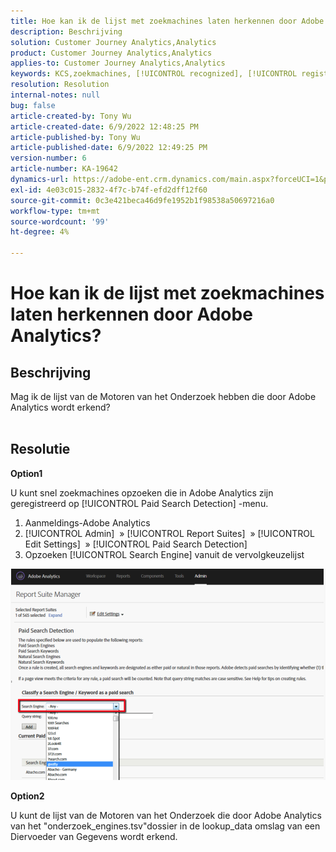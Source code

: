 ```yaml
---
title: Hoe kan ik de lijst met zoekmachines laten herkennen door Adobe Analytics?
description: Beschrijving
solution: Customer Journey Analytics,Analytics
product: Customer Journey Analytics,Analytics
applies-to: Customer Journey Analytics,Analytics
keywords: KCS,zoekmachines, [!UICONTROL recognized], [!UICONTROL registered], [!UICONTROL list], Adobe Analytics
resolution: Resolution
internal-notes: null
bug: false
article-created-by: Tony Wu
article-created-date: 6/9/2022 12:48:25 PM
article-published-by: Tony Wu
article-published-date: 6/9/2022 12:49:25 PM
version-number: 6
article-number: KA-19642
dynamics-url: https://adobe-ent.crm.dynamics.com/main.aspx?forceUCI=1&pagetype=entityrecord&etn=knowledgearticle&id=6c2d5c72-f2e7-ec11-bb3c-000d3a3b1c99
exl-id: 4e03c015-2832-4f7c-b74f-efd2dff12f60
source-git-commit: 0c3e421beca46d9fe1952b1f98538a50697216a0
workflow-type: tm+mt
source-wordcount: '99'
ht-degree: 4%

---
```


# Hoe kan ik de lijst met zoekmachines laten herkennen door Adobe Analytics?

## Beschrijving

Mag ik de lijst van de Motoren van het Onderzoek hebben die door Adobe Analytics wordt erkend?
<br> 

## Resolutie


<b>Option1</b>

U kunt snel zoekmachines opzoeken die in Adobe Analytics zijn geregistreerd op [!UICONTROL Paid Search Detection] -menu.

1. Aanmeldings-Adobe Analytics
2. [!UICONTROL Admin]  » [!UICONTROL Report Suites]  » [!UICONTROL Edit Settings]  » [!UICONTROL Paid Search Detection]
3. Opzoeken [!UICONTROL Search Engine] vanuit de vervolgkeuzelijst


![](assets/d35acf7a-a0e7-ec11-bb3c-000d3a3bd25c.png)

<b>Option2</b>

U kunt de lijst van de Motoren van het Onderzoek die door Adobe Analytics van het &quot;onderzoek_engines.tsv&quot;dossier in de lookup_data omslag van een Diervoeder van Gegevens wordt erkend.
